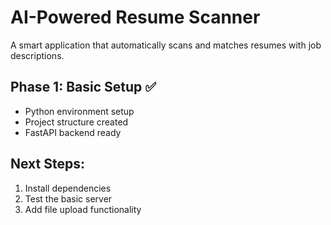 # AI-Powered Resume Scanner

A smart application that automatically scans and matches resumes with job descriptions.

## Phase 1: Basic Setup ✅
- Python environment setup
- Project structure created
- FastAPI backend ready

## Next Steps:
1. Install dependencies
2. Test the basic server
3. Add file upload functionality